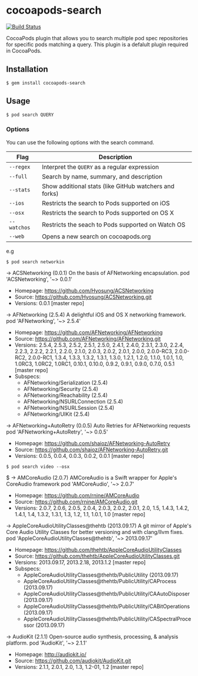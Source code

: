 # cocoapods-search

[![Build Status](https://travis-ci.org/CocoaPods/cocoapods-search.svg)](https://travis-ci.org/CocoaPods/cocoapods-search)

CocoaPods plugin that allows you to search multiple pod spec repositories for specific pods matching a query. This plugin is a defalult plugin required in CocoaPods.
 
## Installation

    $ gem install cocoapods-search

## Usage

    $ pod search QUERY

### Options

You can use the following options with the search command.

| Flag          | Description |
|-----------    |-------------|
| `--regex`     | Interpret the `QUERY` as a regular expression |
| `--full`      | Search by name, summary, and description |
| `--stats`     | Show additional stats (like GitHub watchers and forks) |
| `--ios`       | Restricts the search to Pods supported on iOS |
| `--osx`       | Restricts the search to Pods supported on OS X |
| `--watchos`   | Restricts the seach to Pods supported on Watch OS |
| `--web`       | Opens a new search on cocoapods.org |


e.g 

	$ pod search networkin 


-> ACSNetworking (0.0.1)
   On the basis of AFNetworking encapsulation.
   pod 'ACSNetworking', '~> 0.0.1'
   - Homepage: https://github.com/Hyosung/ACSNetworking
   - Source:   https://github.com/Hyosung/ACSNetworking.git
   - Versions: 0.0.1 [master repo]


-> AFNetworking (2.5.4)
   A delightful iOS and OS X networking framework.
   pod 'AFNetworking', '~> 2.5.4'
   - Homepage: https://github.com/AFNetworking/AFNetworking
   - Source:   https://github.com/AFNetworking/AFNetworking.git
   - Versions: 2.5.4, 2.5.3, 2.5.2, 2.5.1, 2.5.0, 2.4.1, 2.4.0, 2.3.1, 2.3.0, 2.2.4, 2.2.3, 2.2.2, 2.2.1, 2.2.0, 2.1.0, 2.0.3, 2.0.2, 2.0.1, 2.0.0, 2.0.0-RC3,
   2.0.0-RC2, 2.0.0-RC1, 1.3.4, 1.3.3, 1.3.2, 1.3.1, 1.3.0, 1.2.1, 1.2.0, 1.1.0, 1.0.1, 1.0, 1.0RC3, 1.0RC2, 1.0RC1, 0.10.1, 0.10.0, 0.9.2, 0.9.1, 0.9.0, 0.7.0,
   0.5.1 [master repo]
   - Subspecs:
     - AFNetworking/Serialization (2.5.4)
     - AFNetworking/Security (2.5.4)
     - AFNetworking/Reachability (2.5.4)
     - AFNetworking/NSURLConnection (2.5.4)
     - AFNetworking/NSURLSession (2.5.4)
     - AFNetworking/UIKit (2.5.4)


-> AFNetworking+AutoRetry (0.0.5)
   Auto Retries for AFNetworking requests
   pod 'AFNetworking+AutoRetry', '~> 0.0.5'
   - Homepage: https://github.com/shaioz/AFNetworking-AutoRetry
   - Source:   https://github.com/shaioz/AFNetworking-AutoRetry.git
   - Versions: 0.0.5, 0.0.4, 0.0.3, 0.0.2, 0.0.1 [master repo]



	$ pod search video --osx

$ -> AMCoreAudio (2.0.7)
   AMCoreAudio is a Swift wrapper for Apple's CoreAudio framework
   pod 'AMCoreAudio', '~> 2.0.7'
   - Homepage: https://github.com/rnine/AMCoreAudio
   - Source:   https://github.com/rnine/AMCoreAudio.git
   - Versions: 2.0.7, 2.0.6, 2.0.5, 2.0.4, 2.0.3, 2.0.2, 2.0.1, 2.0, 1.5, 1.4.3, 1.4.2, 1.4.1, 1.4, 1.3.2, 1.3.1, 1.3, 1.2, 1.1, 1.0.1, 1.0 [master repo]


-> AppleCoreAudioUtilityClasses@thehtb (2013.09.17)
   A git mirror of Apple's Core Audio Utility Classes for better versioning and with clang/llvm fixes.
   pod 'AppleCoreAudioUtilityClasses@thehtb', '~> 2013.09.17'
   - Homepage: https://github.com/thehtb/AppleCoreAudioUtilityClasses
   - Source:   https://github.com/thehtb/AppleCoreAudioUtilityClasses.git
   - Versions: 2013.09.17, 2013.2.18, 2013.1.2 [master repo]
   - Subspecs:
     - AppleCoreAudioUtilityClasses@thehtb/PublicUtility (2013.09.17)
     - AppleCoreAudioUtilityClasses@thehtb/PublicUtility/CAProcess (2013.09.17)
     - AppleCoreAudioUtilityClasses@thehtb/PublicUtility/CAAutoDisposer (2013.09.17)
     - AppleCoreAudioUtilityClasses@thehtb/PublicUtility/CABitOperations (2013.09.17)
     - AppleCoreAudioUtilityClasses@thehtb/PublicUtility/CASpectralProcessor (2013.09.17)


-> AudioKit (2.1.1)
   Open-source audio synthesis, processing, & analysis platform.
   pod 'AudioKit', '~> 2.1.1'
   - Homepage: http://audiokit.io/
   - Source:   https://github.com/audiokit/AudioKit.git
   - Versions: 2.1.1, 2.0.1, 2.0, 1.3, 1.2-01, 1.2 [master repo]
